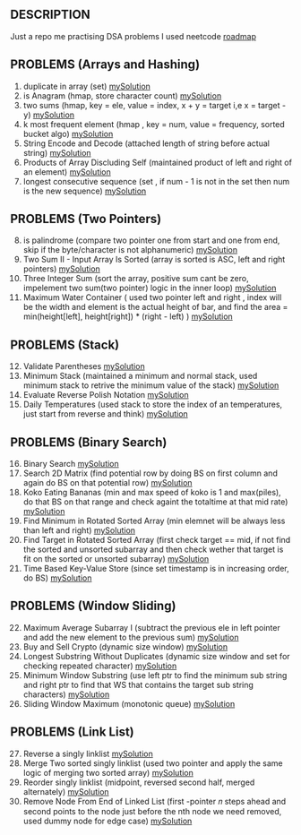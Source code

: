 ## DESCRIPTION
Just a repo me practising DSA problems
I used neetcode [roadmap](https://neetcode.io/roadmap)

## PROBLEMS (Arrays and Hashing)

1. duplicate in array (set) [mySolution](https://github.com/ShuaibKhan786/dsa/blob/main/problems/problem1.go)
2. is Anagram (hmap, store character count) [mySolution](https://github.com/ShuaibKhan786/dsa/blob/main/problems/problem2.go)
3. two sums (hmap, key = ele, value = index, x + y = target i,e x = target - y) [mySolution](https://github.com/ShuaibKhan786/dsa/blob/main/problems/problem3.go)
4. k most frequent element (hmap , key = num, value = frequency, sorted bucket algo) [mySolution](https://github.com/ShuaibKhan786/dsa/blob/main/problems/problem4.go)
5. String Encode and Decode (attached length of string before actual string) [mySolution](https://github.com/ShuaibKhan786/dsa/blob/main/problems/problem5.go)
6. Products of Array Discluding Self (maintained product of left and right of an element) [mySolution](https://github.com/ShuaibKhan786/dsa/blob/main/problems/problem6.go)
7. longest consecutive sequence (set , if num - 1 is not in the set then num is the new sequence) [mySolution](https://github.com/ShuaibKhan786/dsa/blob/main/problems/problem7.go)

## PROBLEMS (Two Pointers)

8. is palindrome (compare two pointer one from start and one from end, skip if the byte/character is not alphanumeric) [mySolution](https://github.com/ShuaibKhan786/dsa/blob/main/problems/problem8.go)
9. Two Sum II - Input Array Is Sorted (array is sorted is ASC, left and right pointers) [mySolution](https://github.com/ShuaibKhan786/dsa/blob/main/problems/problem9.go)
10. Three Integer Sum (sort the array, positive sum cant be zero, impelement two sum(two pointer) logic in the inner loop) [mySolution](https://github.com/ShuaibKhan786/dsa/blob/main/problems/problem10.go)
11. Maximum Water Container ( used two pointer left and right , index will be the width and element is the actual height of bar, and find the area = min(height[left], height[right]) * (right - left) ) [mySolution](https://github.com/ShuaibKhan786/dsa/blob/main/problems/problem11.go)

## PROBLEMS (Stack)
12. Validate Parentheses [mySolution](https://github.com/ShuaibKhan786/dsa/blob/main/problems/problem12.go)
13. Minimum Stack (maintained a minimum and normal stack, used minimum stack to  retrive the minimum value of the stack) [mySolution](https://github.com/ShuaibKhan786/dsa/blob/main/problems/problem13.go)
14. Evaluate Reverse Polish Notation [mySolution](https://github.com/ShuaibKhan786/dsa/blob/main/problems/problem14.go)
15. Daily Temperatures (used stack to store the index of an temperatures, just start from reverse and think) [mySolution](https://github.com/ShuaibKhan786/dsa/blob/main/problems/problem15.go)

## PROBLEMS (Binary Search)
16. Binary Search [mySolution](https://github.com/ShuaibKhan786/dsa/blob/main/problems/problem16.go)
17. Search 2D Matrix (find potential row by doing BS on first column and again do BS on that potential row) [mySolution](https://github.com/ShuaibKhan786/dsa/blob/main/problems/problem17.go)
18. Koko Eating Bananas (min and max speed of koko is 1 and max(piles), do that BS on that range and check againt the totaltime at that mid rate) [mySolution](https://github.com/ShuaibKhan786/dsa/blob/main/problems/problem18.go)
19. Find Minimum in Rotated Sorted Array (min elemnet will be always less than left and right) [mySolution](https://github.com/ShuaibKhan786/dsa/blob/main/problems/problem19.go)
20. Find Target in Rotated Sorted Array (first check target == mid, if not find the sorted and unsorted subarray and then check wether that target is fit on the sorted or unsorted subarray) [mySolution](https://github.com/ShuaibKhan786/dsa/blob/main/problems/problem20.go)
21. Time Based Key-Value Store (since set timestamp is in increasing order, do BS) [mySolution](https://github.com/ShuaibKhan786/dsa/blob/main/problems/problem21.go)

## PROBLEMS (Window Sliding)
22.  Maximum Average Subarray I (subtract the previous ele in left pointer and add the new element to the previous sum) [mySolution](https://github.com/ShuaibKhan786/dsa/blob/main/problems/problem22.go)
23.  Buy and Sell Crypto (dynamic size window) [mySolution](https://github.com/ShuaibKhan786/dsa/blob/main/problems/problem23.go)
24.  Longest Substring Without Duplicates (dynamic size window and set for checking repeated character) [mySolution](https://github.com/ShuaibKhan786/dsa/blob/main/problems/problem24.go)
25.  Minimum Window Substring (use left ptr to find the minimum sub string and right ptr to find that WS that contains the target sub string characters) [mySolution](https://github.com/ShuaibKhan786/dsa/blob/main/problems/problem25.go)
26.  Sliding Window Maximum (monotonic queue) [mySolution](https://github.com/ShuaibKhan786/dsa/blob/main/problems/problem26.go)

## PROBLEMS (Link List)
27.  Reverse a singly linklist [mySolution](https://github.com/ShuaibKhan786/dsa/blob/main/problems/problem27.go)
28.  Merge Two sorted singly linklist (used two pointer and apply the same logic of merging two sorted array) [mySolution](https://github.com/ShuaibKhan786/dsa/blob/main/problems/problem27.go)
29.  Reorder singly linklist (midpoint, reversed second half, merged alternately) [mySolution](https://github.com/ShuaibKhan786/dsa/blob/main/problems/problem27.go)
30.  Remove Node From End of Linked List (first -pointer 𝑛 steps ahead and second points to the node just before the nth node we need removed, used dummy node for edge case) [mySolution](https://github.com/ShuaibKhan786/dsa/blob/main/problems/problem27.go)